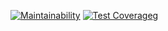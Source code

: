 [![Maintainability](https://api.codeclimate.com/v1/badges/56160bd0b6efafac6e1e/maintainability)](https://codeclimate.com/github/tonytoponi/backend-project-lvl3/maintainability)
[![Test Coverage](https://api.codeclimate.com/v1/badges/56160bd0b6efafac6e1e/test_coverage)](https://codeclimate.com/github/tonytoponi/backend-project-lvl3/test_coverage)g